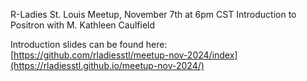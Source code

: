 R-Ladies St. Louis Meetup, November 7th at 6pm CST
Introduction to Positron with M. Kathleen Caulfield

Introduction slides can be found here: [https://github.com/rladiesstl/meetup-nov-2024/index](https://rladiesstl.github.io/meetup-nov-2024/)
